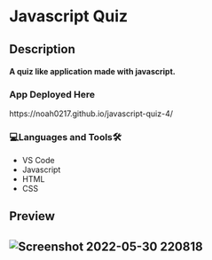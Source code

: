 # Javascript Quiz

<h2>Description<br><h4>A quiz like application made with javascript.
<h3 align="left">App Deployed Here</h3>
 https://noah0217.github.io/javascript-quiz-4/
  
<h3 align="left">💻Languages and Tools🛠️</h3>

- VS Code
- Javascript
- HTML
- CSS

<h2>Preview<h2>
 
![Screenshot 2022-05-30 220818](https://user-images.githubusercontent.com/84366215/171091036-8ba2c9f6-2624-4681-b8af-e359fc4d0c14.png)
